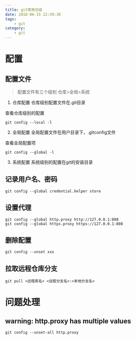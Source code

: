 ```yaml
---
title: git常用总结
date: 2018-06-15 22:59:38
tags:
    - git
category:
    - git
---
```


# 配置

## 配置文件

> 配置文件有三个级别 仓库>全局>系统

1. 仓库配置
仓库级别配置文件在.git目录

查看仓库级别的配置
```
git config --local -l
```

2. 全局配置
全局配置文件在用户目录下，.gitconfig文件

查看全局配置项
```
git config --global -l
```

3. 系统配置
系统级别的配置在git的安装目录

## 记录用户名、密码

```
git config --global credential.helper store
```

## 设置代理

```
git config --global http.proxy http://127.0.0.1:808
git config --global https.proxy https://127.0.0.1:808
```

## 删除配置

```
git config --unset xxx
```

## 拉取远程仓库分支

```
git pull <远程库名> <远程分支名>:<本地分支名> 
```

# 问题处理

## warning: http.proxy has multiple values

```
git config --unset-all http.proxy
```